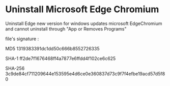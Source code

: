 # Uninstall Microsoft Edge Chromium
Uninstall Edge new version for windows updates microsoft EdgeChromium and cannot uninstall through "App or Removes Programs"

file's signature :

MD5	1319383391dc1dd50c666b8552726335

SHA-1	ff2de7f1676468ff4a7877e6ffdd4f102ce6c625

SHA-256	3c9de84cf711209644e153595e4d6ce0e360837d73c9f7f4efbe19acd57d5f80
